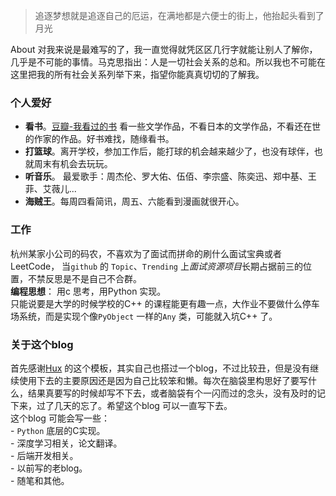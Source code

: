 > 追逐梦想就是追逐自己的厄运，在满地都是六便士的街上，他抬起头看到了月光

About 对我来说是最难写的了，我一直觉得就凭区区几行字就能让别人了解你，几乎是不可能的事情。马克思指出：人是一切社会关系的总和。所以我也不可能在这里把我的所有社会关系列举下来，指望你能真真切切的了解我。

### 个人爱好  

- **看书**。[豆瓣-我看过的书](https://www.douban.com/doulist/152112313/) 看一些文学作品，不看日本的文学作品，不看还在世的作家的作品。好书难找，随缘看书。  
- **打篮球**。离开学校，参加工作后，能打球的机会越来越少了，也没有球伴，也就周末有机会去玩玩。  
- **听音乐**。 最爱歌手：周杰伦、罗大佑、伍佰、李宗盛、陈奕迅、郑中基、王菲、艾薇儿...
- **海贼王**。每周四看简讯，周五、六能看到漫画就很开心。

### 工作

杭州某家小公司的码农，不喜欢为了面试而拼命的刷什么面试宝典或者LeetCode， 当`github` 的 `Topic`、`Trending` 上*面试资源项目*长期占据前三的位置，不禁反思是不是自己不合群。  
**编程思想**： 用c 思考，用Python 实现。  
只能说要是大学的时候学校的C++ 的课程能更有趣一点，大作业不要做什么停车场系统，而是实现个像`PyObject` 一样的`Any`  类，可能就入坑C++ 了。

### 关于这个blog

首先感谢[Hux](https://huangxuan.me/) 的这个模板，其实自己也搭过一个blog，不过比较丑，但是没有继续使用下去的主要原因还是因为自己比较笨和懒。每次在脑袋里构思好了要写什么，结果真要写的时候却写不下去，或者脑袋有个一闪而过的念头，没有及时的记下来，过了几天的忘了。希望这个blog 可以一直写下去。  
这个blog 可能会写一些：  
	- `Python` 底层的C实现。   
	- 深度学习相关，论文翻译。  
	- 后端开发相关。  
	- 以前写的老blog。  
	- 随笔和其他。

